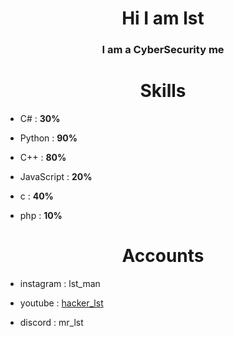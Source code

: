 <h1 align="center">Hi I am lst</h1>
<h3 align="center">I am a CyberSecurity me</h3>

<h1 align="center">Skills</h1>

- C# : **30%**

- Python : **90%**

- C++ : **80%**

- JavaScript : **20%**

- c : **40%**

- php : **10%**

<h1 align="center">Accounts</h1>

- instagram : lst_man

- youtube : [hacker_lst](https://www.youtube.com/@hacker_lst)

- discord : mr_lst
